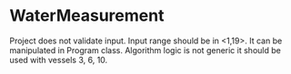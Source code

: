 # WaterMeasurement

Project does not validate input. Input range should be in <1,19>. It can be manipulated in Program class.
Algorithm logic is not generic it should be used with vessels 3, 6, 10.